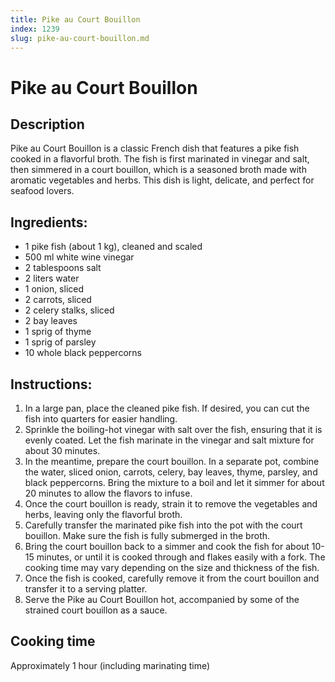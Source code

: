 ```yaml
---
title: Pike au Court Bouillon
index: 1239
slug: pike-au-court-bouillon.md
---
```


# Pike au Court Bouillon

## Description
Pike au Court Bouillon is a classic French dish that features a pike fish cooked in a flavorful broth. The fish is first marinated in vinegar and salt, then simmered in a court bouillon, which is a seasoned broth made with aromatic vegetables and herbs. This dish is light, delicate, and perfect for seafood lovers.

## Ingredients:
- 1 pike fish (about 1 kg), cleaned and scaled
- 500 ml white wine vinegar
- 2 tablespoons salt
- 2 liters water
- 1 onion, sliced
- 2 carrots, sliced
- 2 celery stalks, sliced
- 2 bay leaves
- 1 sprig of thyme
- 1 sprig of parsley
- 10 whole black peppercorns

## Instructions:
1. In a large pan, place the cleaned pike fish. If desired, you can cut the fish into quarters for easier handling.
2. Sprinkle the boiling-hot vinegar with salt over the fish, ensuring that it is evenly coated. Let the fish marinate in the vinegar and salt mixture for about 30 minutes.
3. In the meantime, prepare the court bouillon. In a separate pot, combine the water, sliced onion, carrots, celery, bay leaves, thyme, parsley, and black peppercorns. Bring the mixture to a boil and let it simmer for about 20 minutes to allow the flavors to infuse.
4. Once the court bouillon is ready, strain it to remove the vegetables and herbs, leaving only the flavorful broth.
5. Carefully transfer the marinated pike fish into the pot with the court bouillon. Make sure the fish is fully submerged in the broth.
6. Bring the court bouillon back to a simmer and cook the fish for about 10-15 minutes, or until it is cooked through and flakes easily with a fork. The cooking time may vary depending on the size and thickness of the fish.
7. Once the fish is cooked, carefully remove it from the court bouillon and transfer it to a serving platter.
8. Serve the Pike au Court Bouillon hot, accompanied by some of the strained court bouillon as a sauce.

## Cooking time
Approximately 1 hour (including marinating time)